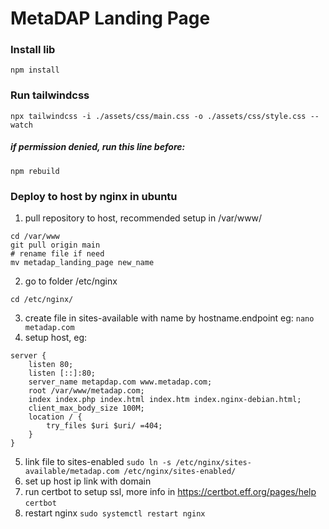 # MetaDAP Landing Page

### Install lib
```npm install```
### Run tailwindcss
```npx tailwindcss -i ./assets/css/main.css -o ./assets/css/style.css --watch```
##### if permission denied, run this line before:
```npm rebuild ```

### Deploy to host by nginx in ubuntu
1. pull repository to host, recommended setup in /var/www/
``` 
cd /var/www
git pull origin main
# rename file if need
mv metadap_landing_page new_name 
```
2. go to folder /etc/nginx 
```
cd /etc/nginx/ 
```
3. create file in sites-available with name by hostname.endpoint eg:
```nano metadap.com ```
4. setup host, eg:
```
server {
    listen 80;
    listen [::]:80;
    server_name metapdap.com www.metadap.com;
    root /var/www/metadap.com;
    index index.php index.html index.htm index.nginx-debian.html;
    client_max_body_size 100M;
    location / {
        try_files $uri $uri/ =404;
    }
}
```
5. link file to sites-enabled
```sudo ln -s /etc/nginx/sites-available/metadap.com /etc/nginx/sites-enabled/```
6. set up host ip link with domain
7. run certbot to setup ssl, more info in https://certbot.eff.org/pages/help
```certbot```
8. restart nginx
```sudo systemctl restart nginx```
